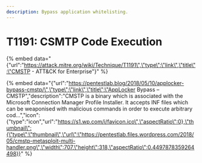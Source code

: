 ```yaml
---
description: Bypass application whitelisting.
---
```


# T1191: CSMTP Code Execution



{% embed data="{\"url\":\"https://attack.mitre.org/wiki/Technique/T1191\",\"type\":\"link\",\"title\":\"CMSTP - ATT&CK for Enterprise\"}" %}

{% embed data="{\"url\":\"https://pentestlab.blog/2018/05/10/applocker-bypass-cmstp/\",\"type\":\"link\",\"title\":\"AppLocker Bypass – CMSTP\",\"description\":\"CMSTP is a binary which is associated with the Microsoft Connection Manager Profile Installer. It accepts INF files which can be weaponised with malicious commands in order to execute arbitrary cod…\",\"icon\":{\"type\":\"icon\",\"url\":\"https://s1.wp.com/i/favicon.ico\",\"aspectRatio\":0},\"thumbnail\":{\"type\":\"thumbnail\",\"url\":\"https://pentestlab.files.wordpress.com/2018/05/cmstp-metasploit-multi-handler.png\",\"width\":707,\"height\":318,\"aspectRatio\":0.4497878359264498}}" %}

